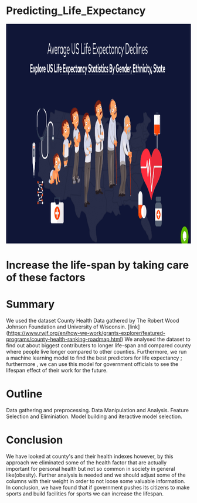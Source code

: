 # Predicting_Life_Expectancy


<p align="center">
  <img width="700" height="600" src="https://github.com/jankomah/Predicting_Life_Expectancy/blob/master/images/Screenshot%202020-03-23%20at%2015.06.22.png">
</p>


# <a id='7'>Increase the life-span by taking care of these factors</a>

# <a id='7'>Summary</a>
We used the dataset County Health Data gathered by The Robert Wood Johnson Foundation and University of Wisconsin. [link]
(https://www.rwjf.org/en/how-we-work/grants-explorer/featured-programs/county-health-ranking-roadmap.html)
We analysed the dataset to find out about biggest contributers to longer life-span and compared county where people live longer compared to other counties. Furthermore, we run a machine learning model to find the best predictors for life expectancy ; furthermore , we can use this model for government officials to see the lifespan effect of their work for the future.


# <a id='7'>Outline</a>
Data gathering and preprocessing.
Data Manipulation and Analysis.
Feature Selection and Eliminiation.
Model building and iteractive model selection.


# <a id='7'>Conclusion</a>
We have looked at county's and their health indexes however, by this approach we eliminated some of the health factor that are actually important for personal health but not so common in society in general like(obesity). Further analysis is needed and we should adjust some of the columns with their weight in order to not loose some valuable information. In conclusion, we have found that if government pushes its citizens to make sports and build facilities for sports we can increase the lifespan.

